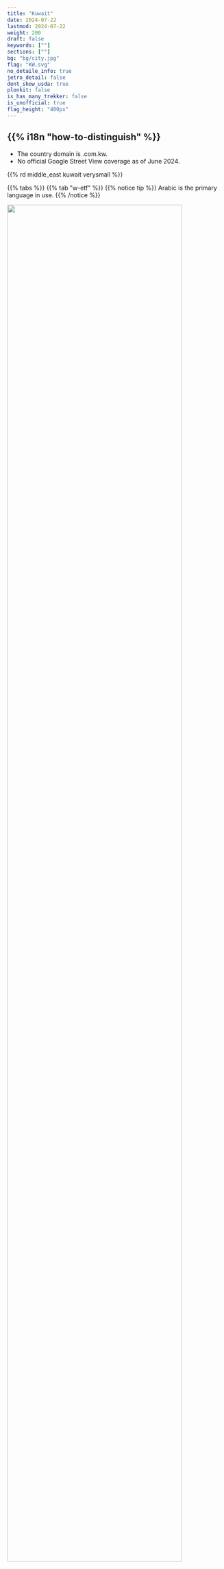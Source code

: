 ```yaml
---
title: "Kuwait"
date: 2024-07-22
lastmod: 2024-07-22
weight: 200
draft: false
keywords: [""]
sections: [""]
bg: "bg/city.jpg"
flag: "KW.svg"
no_detaile_info: true
jetro_detail: false
dont_show_usda: true
plonkit: false
is_has_many_trekker: false
is_unofficial: true
flag_height: "400px"
---
```


<div class="main-desciption country-description">
    <h2 class="section-title">{{% i18n "how-to-distinguish" %}}</h2>
    <ul class="rule-list">
        <li>The country domain is <span class="quiz">.com.kw</span>.</li>
        <li>No official Google Street View coverage as of June 2024.</li>
    </ul>
    {{% rd middle_east kuwait verysmall %}}
</div>

{{% tabs %}}
{{% tab "w-etf" %}}
{{% notice tip %}}
Arabic is the primary language in use.
{{% /notice %}}

<div class="googlemap-if">
<img src="/rule/middle_east/kuwait/arabian_gulf_street.jpg" width="90%">
</div>

{{% notice tip %}}
Private vehicles use white license plates, while public transport vehicles use yellow plates.
{{% /notice %}}


<div class="googlemap-if">
<img src="/rule/middle_east/kuwait/Kuwait_License_Plate_-_Private.png" style="margin:10px;width:250px">
<img src="/rule/middle_east/kuwait/Kuwait_License_Plate_-_Public.png" style="margin:10px;width:250px">
</div>


{{% /tab %}}
{{% /tabs  %}}
